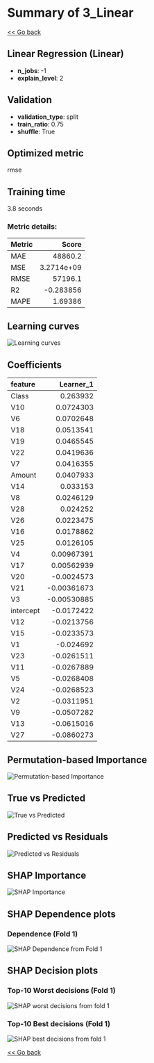 # Summary of 3_Linear

[<< Go back](../README.md)


## Linear Regression (Linear)
- **n_jobs**: -1
- **explain_level**: 2

## Validation
 - **validation_type**: split
 - **train_ratio**: 0.75
 - **shuffle**: True

## Optimized metric
rmse

## Training time

3.8 seconds

### Metric details:
| Metric   |          Score |
|:---------|---------------:|
| MAE      | 48860.2        |
| MSE      |     3.2714e+09 |
| RMSE     | 57196.1        |
| R2       |    -0.283856   |
| MAPE     |     1.69386    |



## Learning curves
![Learning curves](learning_curves.png)

## Coefficients
| feature   |   Learner_1 |
|:----------|------------:|
| Class     |  0.263932   |
| V10       |  0.0724303  |
| V6        |  0.0702648  |
| V18       |  0.0513541  |
| V19       |  0.0465545  |
| V22       |  0.0419636  |
| V7        |  0.0416355  |
| Amount    |  0.0407933  |
| V14       |  0.033153   |
| V8        |  0.0246129  |
| V28       |  0.024252   |
| V26       |  0.0223475  |
| V16       |  0.0178862  |
| V25       |  0.0126105  |
| V4        |  0.00967391 |
| V17       |  0.00562939 |
| V20       | -0.0024573  |
| V21       | -0.00361673 |
| V3        | -0.00530885 |
| intercept | -0.0172422  |
| V12       | -0.0213756  |
| V15       | -0.0233573  |
| V1        | -0.024692   |
| V23       | -0.0261511  |
| V11       | -0.0267889  |
| V5        | -0.0268408  |
| V24       | -0.0268523  |
| V2        | -0.0311951  |
| V9        | -0.0507282  |
| V13       | -0.0615016  |
| V27       | -0.0860273  |


## Permutation-based Importance
![Permutation-based Importance](permutation_importance.png)
## True vs Predicted

![True vs Predicted](true_vs_predicted.png)


## Predicted vs Residuals

![Predicted vs Residuals](predicted_vs_residuals.png)



## SHAP Importance
![SHAP Importance](shap_importance.png)

## SHAP Dependence plots

### Dependence (Fold 1)
![SHAP Dependence from Fold 1](learner_fold_0_shap_dependence.png)

## SHAP Decision plots

### Top-10 Worst decisions (Fold 1)
![SHAP worst decisions from fold 1](learner_fold_0_shap_worst_decisions.png)
### Top-10 Best decisions (Fold 1)
![SHAP best decisions from fold 1](learner_fold_0_shap_best_decisions.png)

[<< Go back](../README.md)
